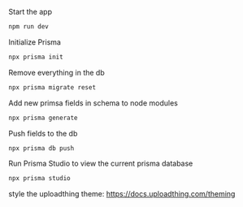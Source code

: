 Start the app

```bash
npm run dev

```

Initialize Prisma

```bash
npx prisma init
```

Remove everything in the db

```bash
npx prisma migrate reset

```

Add new primsa fields in schema to node modules

```bash
npx prisma generate

```

Push fields to the db

```bash
npx prisma db push

```

Run Prisma Studio to view the current prisma database

```bash
npx prisma studio

```

style the uploadthing theme:
https://docs.uploadthing.com/theming
